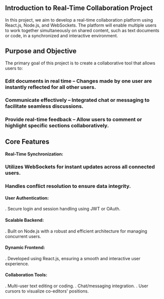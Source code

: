 ## Introduction to Real-Time Collaboration Project
In this project, we aim to develop a real-time collaboration platform using React.js, Node.js, and WebSockets. The platform will enable multiple users to work together simultaneously on shared content, such as text documents or code, in a synchronized and interactive environment.

## Purpose and Objective
The primary goal of this project is to create a collaborative tool that allows users to:

### Edit documents in real time – Changes made by one user are instantly reflected for all other users.
### Communicate effectively – Integrated chat or messaging to facilitate seamless discussions.
### Provide real-time feedback – Allow users to comment or highlight specific sections collaboratively.

## Core Features

#### Real-Time Synchronization:
### Utilizes WebSockets for instant updates across all connected users.
### Handles conflict resolution to ensure data integrity.

#### User Authentication:
. Secure login and session handling using JWT or OAuth.

#### Scalable Backend:
. Built on Node.js with a robust and efficient architecture for managing concurrent users.

#### Dynamic Frontend:
. Developed using React.js, ensuring a smooth and interactive user experience.

#### Collaboration Tools:
. Multi-user text editing or coding.
. Chat/messaging integration.
. User cursors to visualize co-editors' positions.
